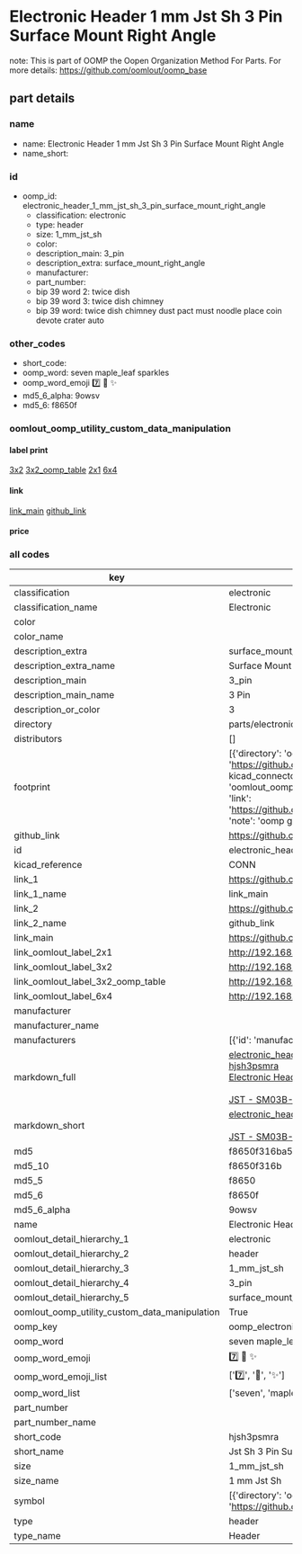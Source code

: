 # Electronic Header 1 mm Jst Sh 3 Pin Surface Mount Right Angle  

note: This is part of OOMP the Oopen Organization Method For Parts. For more details: https://github.com/oomlout/oomp_base

##  part details





### name
* name: Electronic Header 1 mm Jst Sh 3 Pin Surface Mount Right Angle
* name_short: 
### id
* oomp_id: electronic_header_1_mm_jst_sh_3_pin_surface_mount_right_angle
  * classification: electronic
  * type: header
  * size: 1_mm_jst_sh
  * color: 
  * description_main: 3_pin
  * description_extra: surface_mount_right_angle
  * manufacturer: 
  * part_number: 
  * bip 39 word 2: twice dish
  * bip 39 word 3: twice dish chimney
  * bip 39 word: twice dish chimney dust pact must noodle place coin devote crater auto

### other_codes
* short_code: 
* oomp_word: seven maple_leaf sparkles
* oomp_word_emoji :seven: :maple_leaf: :sparkles:
* md5_6_alpha: 9owsv
* md5_6: f8650f






### oomlout_oomp_utility_custom_data_manipulation
#### label print
[3x2](http://192.168.1.245:1112/?label=oomp%209owsv)
[3x2_oomp_table](http://192.168.1.107:1112/?label=oomp%209owsv)
[2x1](http://192.168.1.242:1112/?label=oomp%209owsv)
[6x4](http://192.168.1.55:1112/?label=oomp%209owsv)    

#### link

[link_main](https://github.com/oomlout/oomlout_oomp_current_version_messy/tree/main/parts/electronic_header_1_mm_jst_sh_3_pin_surface_mount_right_angle) [github_link](https://github.com/oomlout/oomlout_oomp_part_src/tree/main/parts/electronic_header_1_mm_jst_sh_3_pin_surface_mount_right_angle)                             

#### price







### all codes 
| key | value |  
| --- | --- |  
| classification | electronic |  
| classification_name | Electronic |  
| color |  |  
| color_name |  |  
| description_extra | surface_mount_right_angle |  
| description_extra_name | Surface Mount Right Angle |  
| description_main | 3_pin |  
| description_main_name | 3 Pin |  
| description_or_color | 3 |  
| directory | parts/electronic_header_1_mm_jst_sh_3_pin_surface_mount_right_angle |  
| distributors | [] |  
| footprint | [{'directory': 'oomlout_oomp_footprint_bot/footprints/kicad_connector_jst_jst_sh_sm03b_srss_tb_1x03_1mp_p1_00mm_horizontal//working/working.kicad_mod', 'index': 0, 'link': 'https://github.com/oomlout/oomlout_oomp_footprint_bot/tree/main/foootprntss/kicad_connector_jst_jst_sh_sm03b_srss_tb_1x03_1mp_p1_00mm_horizontal', 'note': 'source footprint kicad_connector_jst_jst_sh_sm03b_srss_tb_1x03_1mp_p1_00mm_horizontal', 'oomp_key': 'oomp_kicad_connector_jst_jst_sh_sm03b_srss_tb_1x03_1mp_p1_00mm_horizontal'}, {'directory': 'oomlout_oomp_footprint_bot/footprints/oomlout_oomlout_oomp_part_footprints_hjsh3psmra_electronic_header_1_mm_jst_sh_3_pin_surface_mount_right_angle//working/working.kicad_mod', 'index': 1, 'link': 'https://github.com/oomlout/oomlout_oomp_footprint_bot/tree/main/foootprntss/oomlout_oomlout_oomp_part_footprints_hjsh3psmra_electronic_header_1_mm_jst_sh_3_pin_surface_mount_right_angle', 'note': 'oomp generated footprint', 'oomp_key': 'oomp_oomlout_oomlout_oomp_part_footprints_hjsh3psmra_electronic_header_1_mm_jst_sh_3_pin_surface_mount_right_angle'}] |  
| github_link | https://github.com/oomlout/oomlout_oomp_part_src/tree/main/parts/electronic_header_1_mm_jst_sh_3_pin_surface_mount_right_angle |  
| id | electronic_header_1_mm_jst_sh_3_pin_surface_mount_right_angle |  
| kicad_reference | CONN |  
| link_1 | https://github.com/oomlout/oomlout_oomp_current_version_messy/tree/main/parts/electronic_header_1_mm_jst_sh_3_pin_surface_mount_right_angle |  
| link_1_name | link_main |  
| link_2 | https://github.com/oomlout/oomlout_oomp_part_src/tree/main/parts/electronic_header_1_mm_jst_sh_3_pin_surface_mount_right_angle |  
| link_2_name | github_link |  
| link_main | https://github.com/oomlout/oomlout_oomp_current_version_messy/tree/main/parts/electronic_header_1_mm_jst_sh_3_pin_surface_mount_right_angle |  
| link_oomlout_label_2x1 | http://192.168.1.242:1112/?label=oomp%209owsv |  
| link_oomlout_label_3x2 | http://192.168.1.245:1112/?label=oomp%209owsv |  
| link_oomlout_label_3x2_oomp_table | http://192.168.1.107:1112/?label=oomp%209owsv |  
| link_oomlout_label_6x4 | http://192.168.1.55:1112/?label=oomp%209owsv |  
| manufacturer |  |  
| manufacturer_name |  |  
| manufacturers | [{'id': 'manufacturer_jst', 'link': 'https://www.jst-mfg.com/product/index.php?series=231', 'name': 'JST', 'part_number': 'SM03B-SRSS-TB'}] |  
| markdown_full | [electronic_header_1_mm_jst_sh_3_pin_surface_mount_right_angle](https://github.com/oomlout/oomlout_oomp_current_version_messy/tree/main/parts/electronic_header_1_mm_jst_sh_3_pin_surface_mount_right_angle)<br>[hjsh3psmra](https://github.com/oomlout/oomlout_oomp_current_version_messy/tree/main/parts/electronic_header_1_mm_jst_sh_3_pin_surface_mount_right_angle)<br>[Electronic Header 1 Mm Jst Sh 3 Pin Surface Mount Right Angle](https://github.com/oomlout/oomlout_oomp_current_version_messy/tree/main/parts/electronic_header_1_mm_jst_sh_3_pin_surface_mount_right_angle)<br><br>[JST - SM03B-SRSS-TB](https://www.jst-mfg.com/product/index.php?series=231) [(L)  ](https://www.lcsc.com/search?q=SM03B-SRSS-TB)[(D)  ](https://www.digikey.com/en/products?keywords=SM03B-SRSS-TB)[(M)  ](https://www.mouser.com/Search/Refine?Keyword=SM03B-SRSS-TB)[(N)  ](https://www.newark.com/search?st=SM03B-SRSS-TB)[(SZ)  ](https://so.szlcsc.com/global.html?k=SM03B-SRSS-TB)<br> |  
| markdown_short | [electronic_header_1_mm_jst_sh_3_pin_surface_mount_right_angle](https://github.com/oomlout/oomlout_oomp_current_version_messy/tree/main/parts/electronic_header_1_mm_jst_sh_3_pin_surface_mount_right_angle)<br><br>[JST - SM03B-SRSS-TB](https://www.jst-mfg.com/product/index.php?series=231) |  
| md5 | f8650f316ba5d2c2484f5444500fcf5a |  
| md5_10 | f8650f316b |  
| md5_5 | f8650 |  
| md5_6 | f8650f |  
| md5_6_alpha | 9owsv |  
| name | Electronic Header 1 mm Jst Sh 3 Pin Surface Mount Right Angle |  
| oomlout_detail_hierarchy_1 | electronic |  
| oomlout_detail_hierarchy_2 | header |  
| oomlout_detail_hierarchy_3 | 1_mm_jst_sh |  
| oomlout_detail_hierarchy_4 | 3_pin |  
| oomlout_detail_hierarchy_5 | surface_mount_right_angle |  
| oomlout_oomp_utility_custom_data_manipulation | True |  
| oomp_key | oomp_electronic_header_1_mm_jst_sh_3_pin_surface_mount_right_angle |  
| oomp_word | seven maple_leaf sparkles |  
| oomp_word_emoji | :seven: :maple_leaf: :sparkles: |  
| oomp_word_emoji_list | [':seven:', ':maple_leaf:', ':sparkles:'] |  
| oomp_word_list | ['seven', 'maple_leaf', 'sparkles'] |  
| part_number |  |  
| part_number_name |  |  
| short_code | hjsh3psmra |  
| short_name | Jst Sh 3 Pin Surface Mount Right Angle Header 1 Mm Pitch |  
| size | 1_mm_jst_sh |  
| size_name | 1 mm Jst Sh |  
| symbol | [{'directory': 'oomlout_oomp_symbol_bot/symbols/kicad_connector_conn_01x03_pin//working/working.kicad_sym', 'index': 0, 'link': 'https://github.com/oomlout/oomlout_oomp_symbol_bot/tree/main/symbols/kicad_connector_conn_01x03_pin', 'oomp_key': 'oomp_kicad_connector_conn_01x03_pin'}] |  
| type | header |  
| type_name | Header |  

